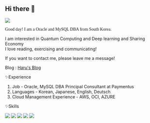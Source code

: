 ## Hi there 👋

<a href="https://github.com/Haruniv"><img src="https://hits.seeyoufarm.com/api/count/incr/badge.svg?url=https%3A%2F%2Fgithub.com%2FHaruniv&count_bg=%23CCCCCC&title_bg=%236076DA&icon=tencentqq.svg&icon_color=%23E7E7E7&title=Profile+views&edge_flat=false"/></a>

<span style="font-family: 'Consolas';">Good day! I am a Oracle and MySQL DBA from South Korea.</span>

I am interested in Quantum Computing and Deep learning and Sharing Economy</br>I love reading, exercising and communicating!

If you want to contact me, please leave me a message!

Blog : <a href="haruniv.github.io"> Haru's Blog </a>

✨Experience

1. Job - Oracle, MySQL DBA Principal Consultant at Paymentus
2. Languages - Korean, Japanese, English, Deutsch
3. Cloud Management Experience - AWS, OCI, AZURE

✨Skills
</br>

<img src="https://img.shields.io/badge/C++-00599C?style=flat-square&logo=C%2B%2B&logoColor=white"/> <img src="https://img.shields.io/badge/java-007396?style=flat-square&logo=java&logoColor=white"/> <img src="https://img.shields.io/badge/Python-3776AB?style=flat-square&logo=Python&logoColor=white"/> <img src="https://img.shields.io/badge/ORACLE-F80000?style=flat-square&logo=oracle&logoColor=white"/> <img src="https://img.shields.io/badge/MySQL-4479A1?style=flat-square&logo=MySQL&logoColor=white"/>
